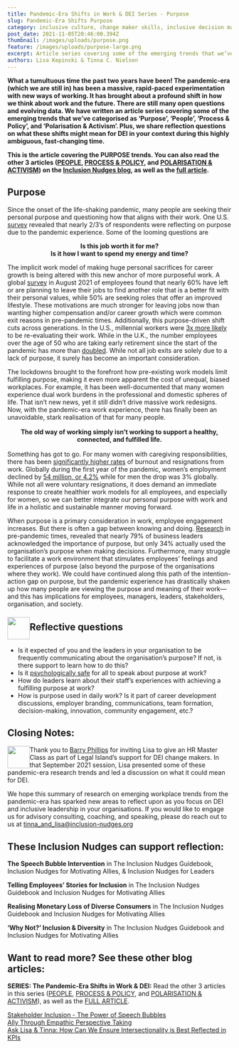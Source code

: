 ```yaml
---
title: Pandemic-Era Shifts in Work & DEI Series - Purpose
slug: Pandemic-Era Shifts Purpose
category: inclusive culture, change maker skills, inclusive decision making, inclusive leadership, reduce bias, belonging, inclusive co-creation, process design, wellbeing
post_date: 2021-11-05T20:46:00.394Z
thumbnail: /images/uploads/purpose.png
feature: /images/uploads/purpose-large.png
excerpt: Article series covering some of the emerging trends that we’ve categorised as ‘Purpose’, ‘People’, ‘Process & Policy’, and ‘Polarisation & Activism’
authors: Lisa Kepinski & Tinna C. Nielsen
---
```

**What a tumultuous time the past two years have been! The pandemic-era (which we are still in) has been a massive, rapid-paced experimentation with new ways of working. It has brought about a profound shift in how we think about work and the future. There are still many open questions and evolving data. We have written an article series covering some of the emerging trends that we’ve categorised as ‘Purpose’, ‘People’, ‘Process & Policy’, and ‘Polarisation & Activism’.  Plus, we share reflection questions on what these shifts might mean for DEI in your context during this highly ambiguous, fast-changing time.**

**This is the article covering the PURPOSE trends. You can also read the other 3 articles ([PEOPLE](/blog/inclusive-culture/pandemic-era-shifts-people), [PROCESS & POLICY](/blog/inclusive-culture/pandemic-era-shifts-process-policy), and [POLARISATION & ACTIVISM](/blog/inclusive-culture/pandemic-era-shifts-polarisation-activism)) on the [Inclusion Nudges blog](/blog), as well as the [full article](/blog/inclusive-culture/pandemic-era-shifts-in-work-dei-series).**

## Purpose

Since the onset of the life-shaking pandemic, many people are seeking their personal purpose and questioning how that aligns with their work. One U.S. [survey](https://www.mckinsey.com/business-functions/people-and-organizational-performance/our-insights/help-your-employees-find-purpose-or-watch-them-leave) revealed that nearly 2/3’s of respondents were reflecting on purpose due to the pandemic experience. Some of the looming questions are 

<p style="text-align:center; font-weight:bold">Is this job worth it for me?<br>Is it how I want to spend my energy and time? </p>

The implicit work model of making huge personal sacrifices for career growth is being altered with this new anchor of more purposeful work. A global [survey](https://www.edelman.com/trust/2021-trust-barometer/belief-driven-employee) in August 2021 of employees found that nearly 60% have left or are planning to leave their jobs to find another role that is a better fit with their personal values, while 50% are seeking roles that offer an improved lifestyle. These motivations are much stronger for leaving jobs now than wanting higher compensation and/or career growth which were common exit reasons in pre-pandemic times. Additionally, this purpose-driven shift cuts across generations. In the U.S., millennial workers were [3x more likely](https://www.mckinsey.com/business-functions/people-and-organizational-performance/our-insights/help-your-employees-find-purpose-or-watch-them-leave) to be re-evaluating their work.  While in the U.K., the number employees over the age of 50 who are taking early retirement since the start of the pandemic has more than [doubled](https://www.thetimes.co.uk/article/how-covid-prompted-a-rush-to-retire-early-and-can-you-do-the-same-nhxwnqd5q). While not all job exits are solely due to a lack of purpose, it surely has become an important consideration.

The lockdowns brought to the forefront how pre-existing work models limit fulfilling purpose, making it even more apparent the cost of unequal, biased workplaces. For example, it has been well-documented that many women experience dual work burdens in the professional and domestic spheres of life. That isn’t new news, yet it still didn’t drive massive work redesigns. Now, with the pandemic-era work experience, there has finally been an unavoidable, stark realisation of that for many people.

<p style="text-align:center; font-weight:bold; max-width: 600px; margin: 1rem auto">The old way of working simply isn’t working to support a healthy, connected, and fulfilled life.</p>

Something has got to go. For many women with caregiving responsibilities, there has been [significantly higher rates](https://womenintheworkplace.com/) of burnout and resignations from work. Globally during the first year of the pandemic, women’s employment declined by [54 million, or 4.2%](https://www.washingtonpost.com/world/interactive/2021/coronavirus-women-work/)  while for men the drop was 3% globally. While not all were voluntary resignations, it does demand an immediate response to create healthier work models for all employees, and especially for women, so we can better integrate our personal purpose with work and life in a holistic and sustainable manner moving forward. 

When purpose is a primary consideration in work, employee engagement increases. But there is often a gap between knowing and doing. [Research](https://www.pwc.com/us/en/purpose-workplace-study.html) in pre-pandemic times, revealed that nearly 79% of business leaders acknowledged the importance of purpose, but only 34% actually used the organisation’s purpose when making decisions. Furthermore, many struggle to facilitate a work environment that stimulates employees’ feelings and experiences of purpose (also beyond the purpose of the organisations where they work). We could have continued along this path of the intention-action gap on purpose, but the pandemic experience has drastically shaken up how many people are viewing the purpose and meaning of their work—and this has implications for employees, managers, leaders, stakeholders, organisation, and society.

<br>
<img src="/images/uploads/question-mark.png" style="width:50px;float:left; margin-top:-10px" />
<h2 style="margin: 0;">Reflective questions</h2>
<br>

-	Is it expected of you and the leaders in your organisation to be frequently communicating about the organisation’s purpose? If not, is there support to learn how to do this? 
-	Is it [psychologically safe](/blog/allies/3-inclusive-actions-psychological-safety) for all to speak about purpose at work? 
-	How do leaders learn about their staff’s experiences with achieving a fulfilling purpose at work?
-	How is purpose used in daily work? Is it part of career development discussions, employer branding, communications, team formation, decision-making, innovation, community engagement, etc.?


## Closing Notes:

<img src="/images/uploads/acknowledgement.png" style="width:50px;float:left;" />

Thank you to [Barry Phillips](https://www.linkedin.com/in/legalisland/) for inviting Lisa to give an HR Master Class as part of Legal Island’s support for DEI change makers. In that September 2021 session, Lisa presented some of these pandemic-era research trends and led a discussion on what it could mean for DEI.

We hope this summary of research on emerging workplace trends from the pandemic-era has sparked new areas to reflect upon as you focus on DEI and inclusive leadership in your organisations. If you would like to engage us for advisory consulting, coaching, and speaking, please do reach out to us at [tinna\_and\_lisa@inclusion-nudges.org](mailto:tinna_and_lisa@inclusion-nudges.org)

## These Inclusion Nudges can support reflection:

**The Speech Bubble Intervention** in The Inclusion Nudges Guidebook, Inclusion Nudges for Motivating Allies, & Inclusion Nudges for Leaders

**Telling Employees’ Stories for Inclusion** in The Inclusion Nudges Guidebook and Inclusion Nudges for Motivating Allies

**Realising Monetary Loss of Diverse Consumers** in The Inclusion Nudges Guidebook and Inclusion Nudges for Motivating Allies

**‘Why Not?’ Inclusion & Diversity** in The Inclusion Nudges Guidebook and Inclusion Nudges for Motivating Allies

## Want to read more? See these other blog articles:

**SERIES: The Pandemic-Era Shifts in Work & DEI:** Read the other 3 articles in this series ([PEOPLE](/blog/inclusive-culture/pandemic-era-shifts-people), [PROCESS & POLICY](/blog/inclusive-culture/pandemic-era-shifts-process-policy), and [POLARISATION & ACTIVISM](/blog/inclusive-culture/pandemic-era-shifts-polarisation-activism)), as well as the [FULL ARTICLE](/blog/inclusive-culture/pandemic-era-shifts-in-work-dei-series).

[Stakeholder Inclusion - The Power of Speech Bubbles](/blog/inclusive-co-creation/power-of-speech-bubbles)\
[Ally Through Empathic Perspective Taking](/blog/allies/ally-through-empathic-perspective-taking)\
[Ask Lisa & Tinna: How Can We Ensure Intersectionality is Best Reflected in KPIs](/blog/ask-lisa-and-tinna/intersectionality-in-kpi)